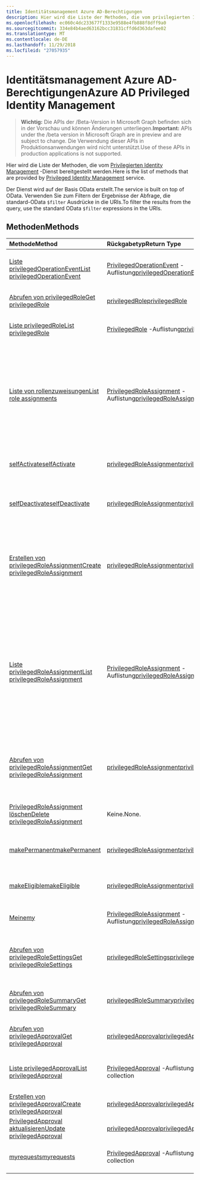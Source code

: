 ```yaml
---
title: Identitätsmanagement Azure AD-Berechtigungen
description: Hier wird die Liste der Methoden, die vom privilegierten Identity Management-Dienst bereitgestellt werden.
ms.openlocfilehash: ec060c4dc233677f1333e9588e4fb888f8dff9a0
ms.sourcegitcommit: 334e84b4aed63162bcc31831cffd6d363dafee02
ms.translationtype: MT
ms.contentlocale: de-DE
ms.lasthandoff: 11/29/2018
ms.locfileid: "27057935"
---
```

# <a name="azure-ad-privileged-identity-management"></a><span data-ttu-id="76c22-103">Identitätsmanagement Azure AD-Berechtigungen</span><span class="sxs-lookup"><span data-stu-id="76c22-103">Azure AD Privileged Identity Management</span></span>

> <span data-ttu-id="76c22-104">**Wichtig:** Die APIs der /Beta-Version in Microsoft Graph befinden sich in der Vorschau und können Änderungen unterliegen.</span><span class="sxs-lookup"><span data-stu-id="76c22-104">**Important:** APIs under the /beta version in Microsoft Graph are in preview and are subject to change.</span></span> <span data-ttu-id="76c22-105">Die Verwendung dieser APIs in Produktionsanwendungen wird nicht unterstützt.</span><span class="sxs-lookup"><span data-stu-id="76c22-105">Use of these APIs in production applications is not supported.</span></span>

<span data-ttu-id="76c22-106">Hier wird die Liste der Methoden, die vom [Privilegierten Identity Management](https://azure.microsoft.com/en-us/documentation/articles/active-directory-privileged-identity-management-configure/) -Dienst bereitgestellt werden.</span><span class="sxs-lookup"><span data-stu-id="76c22-106">Here is the list of methods that are provided by [Privileged Identity Management](https://azure.microsoft.com/en-us/documentation/articles/active-directory-privileged-identity-management-configure/) service.</span></span>

<span data-ttu-id="76c22-107">Der Dienst wird auf der Basis OData erstellt.</span><span class="sxs-lookup"><span data-stu-id="76c22-107">The service is built on top of OData.</span></span> <span data-ttu-id="76c22-108">Verwenden Sie zum Filtern der Ergebnisse der Abfrage, die standard-OData ``$filter`` Ausdrücke in die URIs.</span><span class="sxs-lookup"><span data-stu-id="76c22-108">To filter the results from the query, use the standard OData ``$filter`` expressions in the URIs.</span></span>

## <a name="methods"></a><span data-ttu-id="76c22-109">Methoden</span><span class="sxs-lookup"><span data-stu-id="76c22-109">Methods</span></span>

| <span data-ttu-id="76c22-110">Methode</span><span class="sxs-lookup"><span data-stu-id="76c22-110">Method</span></span>           | <span data-ttu-id="76c22-111">Rückgabetyp</span><span class="sxs-lookup"><span data-stu-id="76c22-111">Return Type</span></span>    |<span data-ttu-id="76c22-112">Beschreibung</span><span class="sxs-lookup"><span data-stu-id="76c22-112">Description</span></span>|
|:---------------|:--------|:----------|
|[<span data-ttu-id="76c22-113">Liste privilegedOperationEvent</span><span class="sxs-lookup"><span data-stu-id="76c22-113">List privilegedOperationEvent</span></span>](../api/privilegedoperationevent-list.md) | <span data-ttu-id="76c22-114">[PrivilegedOperationEvent](privilegedoperationevent.md) -Auflistung</span><span class="sxs-lookup"><span data-stu-id="76c22-114">[privilegedOperationEvent](privilegedoperationevent.md) collection</span></span> |<span data-ttu-id="76c22-115">Rufen Sie PrivilegedOperationEvent-Auflistung-Objekts.</span><span class="sxs-lookup"><span data-stu-id="76c22-115">Get privilegedOperationEvent object collection.</span></span> |
|[<span data-ttu-id="76c22-116">Abrufen von privilegedRole</span><span class="sxs-lookup"><span data-stu-id="76c22-116">Get privilegedRole</span></span>](../api/privilegedrole-get.md) |[<span data-ttu-id="76c22-117">privilegedRole</span><span class="sxs-lookup"><span data-stu-id="76c22-117">privilegedRole</span></span>](privilegedrole.md)| <span data-ttu-id="76c22-118">Rufen Sie ein PrivilegedRole-Objekt.</span><span class="sxs-lookup"><span data-stu-id="76c22-118">Get a privilegedRole object.</span></span>|
|[<span data-ttu-id="76c22-119">Liste privilegedRole</span><span class="sxs-lookup"><span data-stu-id="76c22-119">List privilegedRole</span></span>](../api/privilegedrole-list.md) | <span data-ttu-id="76c22-120">[PrivilegedRole](privilegedrole.md) -Auflistung</span><span class="sxs-lookup"><span data-stu-id="76c22-120">[privilegedRole](privilegedrole.md) collection</span></span> |<span data-ttu-id="76c22-121">Rufen Sie PrivilegedRole-Auflistung-Objekts.</span><span class="sxs-lookup"><span data-stu-id="76c22-121">Get privilegedRole object collection.</span></span> |
|[<span data-ttu-id="76c22-122">Liste von rollenzuweisungen</span><span class="sxs-lookup"><span data-stu-id="76c22-122">List role assignments</span></span>](../api/privilegedrole-list-assignments.md) | <span data-ttu-id="76c22-123">[PrivilegedRoleAssignment](privilegedroleassignment.md) -Auflistung</span><span class="sxs-lookup"><span data-stu-id="76c22-123">[privilegedRoleAssignment](privilegedroleassignment.md) collection</span></span> |<span data-ttu-id="76c22-124">PrivilegedRoleAssignment-Auflistung für die bestimmten Rolle abrufen.</span><span class="sxs-lookup"><span data-stu-id="76c22-124">Get privilegedRoleAssignment collection for the particular role.</span></span> <span data-ttu-id="76c22-125">Jeder PrivilegedRoleAssignment stellt eine rollenzuweisung an einen Benutzer.</span><span class="sxs-lookup"><span data-stu-id="76c22-125">Each privilegedRoleAssignment represents a role assignment to a user.</span></span>|
|[<span data-ttu-id="76c22-126">selfActivate</span><span class="sxs-lookup"><span data-stu-id="76c22-126">selfActivate</span></span>](../api/privilegedrole-selfactivate.md) | [<span data-ttu-id="76c22-127">privilegedRoleAssignment</span><span class="sxs-lookup"><span data-stu-id="76c22-127">privilegedRoleAssignment</span></span>](privilegedroleassignment.md) |<span data-ttu-id="76c22-128">Aktivieren Sie die Rolle, die an den Requestor zugewiesen ist.</span><span class="sxs-lookup"><span data-stu-id="76c22-128">Activate the role that is assigned to the requestor.</span></span>|
|[<span data-ttu-id="76c22-129">selfDeactivate</span><span class="sxs-lookup"><span data-stu-id="76c22-129">selfDeactivate</span></span>](../api/privilegedrole-selfdeactivate.md) | [<span data-ttu-id="76c22-130">privilegedRoleAssignment</span><span class="sxs-lookup"><span data-stu-id="76c22-130">privilegedRoleAssignment</span></span>](privilegedroleassignment.md) |<span data-ttu-id="76c22-131">Deaktivieren Sie die Rolle, die an den Requestor zugewiesen ist.</span><span class="sxs-lookup"><span data-stu-id="76c22-131">Deactivate the role that is assigned to the requestor.</span></span>|
|[<span data-ttu-id="76c22-132">Erstellen von privilegedRoleAssignment</span><span class="sxs-lookup"><span data-stu-id="76c22-132">Create privilegedRoleAssignment</span></span>](../api/privilegedroleassignment-post-privilegedroleassignments.md) |[<span data-ttu-id="76c22-133">privilegedRoleAssignment</span><span class="sxs-lookup"><span data-stu-id="76c22-133">privilegedRoleAssignment</span></span>](privilegedroleassignment.md)| <span data-ttu-id="76c22-134">Erstellen Sie eine neue PrivilegedRoleAssignment (rollenzuweisung), durch die Veröffentlichung auf der PrivilegedRoleAssignments-Auflistung.</span><span class="sxs-lookup"><span data-stu-id="76c22-134">Create a new privilegedRoleAssignment (role assignment) by posting to the privilegedRoleAssignments collection.</span></span>|
|[<span data-ttu-id="76c22-135">Liste privilegedRoleAssignment</span><span class="sxs-lookup"><span data-stu-id="76c22-135">List privilegedRoleAssignment</span></span>](../api/privilegedroleassignment-list.md) | <span data-ttu-id="76c22-136">[PrivilegedRoleAssignment](privilegedroleassignment.md) -Auflistung</span><span class="sxs-lookup"><span data-stu-id="76c22-136">[privilegedRoleAssignment](privilegedroleassignment.md) collection</span></span> |<span data-ttu-id="76c22-137">Rufen Sie PrivilegedRoleAssignment-Auflistung-Objekts.</span><span class="sxs-lookup"><span data-stu-id="76c22-137">Get privilegedRoleAssignment object collection.</span></span> <span data-ttu-id="76c22-138">Die Auflistung enthält alle rollenzuweisungen für die Organisation.</span><span class="sxs-lookup"><span data-stu-id="76c22-138">The collection contains all role assignments for the organization.</span></span> <span data-ttu-id="76c22-139">Jeder PrivilegedRoleAssignment stellt eine rollenzuweisung an einen Benutzer.</span><span class="sxs-lookup"><span data-stu-id="76c22-139">Each privilegedRoleAssignment represents a role assignment to a user.</span></span> |
|[<span data-ttu-id="76c22-140">Abrufen von privilegedRoleAssignment</span><span class="sxs-lookup"><span data-stu-id="76c22-140">Get privilegedRoleAssignment</span></span>](../api/privilegedroleassignment-get.md) | [<span data-ttu-id="76c22-141">privilegedRoleAssignment</span><span class="sxs-lookup"><span data-stu-id="76c22-141">privilegedRoleAssignment</span></span>](privilegedroleassignment.md)|<span data-ttu-id="76c22-142">Rufen Sie PrivilegedRoleAssignment-Objekt mit der Id angegebenen Zuweisung.</span><span class="sxs-lookup"><span data-stu-id="76c22-142">Get privilegedRoleAssignment object with the specified assignment id.</span></span> |
|[<span data-ttu-id="76c22-143">PrivilegedRoleAssignment löschen</span><span class="sxs-lookup"><span data-stu-id="76c22-143">Delete privilegedRoleAssignment</span></span>](../api/privilegedroleassignment-delete.md) | <span data-ttu-id="76c22-144">Keine.</span><span class="sxs-lookup"><span data-stu-id="76c22-144">None.</span></span> |<span data-ttu-id="76c22-145">PrivilegedRoleAssignment-Objekt zu löschen.</span><span class="sxs-lookup"><span data-stu-id="76c22-145">Delete privilegedRoleAssignment object.</span></span> |
|[<span data-ttu-id="76c22-146">makePermanent</span><span class="sxs-lookup"><span data-stu-id="76c22-146">makePermanent</span></span>](../api/privilegedroleassignment-makepermanent.md) | [<span data-ttu-id="76c22-147">privilegedRoleAssignment</span><span class="sxs-lookup"><span data-stu-id="76c22-147">privilegedRoleAssignment</span></span>](privilegedroleassignment.md) |<span data-ttu-id="76c22-148">Stellen Sie die rollenzuweisung als dauerhaft entfernt.</span><span class="sxs-lookup"><span data-stu-id="76c22-148">Make the role assignment as permanent.</span></span> |
|[<span data-ttu-id="76c22-149">makeEligible</span><span class="sxs-lookup"><span data-stu-id="76c22-149">makeEligible</span></span>](../api/privilegedroleassignment-makeeligible.md) | [<span data-ttu-id="76c22-150">privilegedRoleAssignment</span><span class="sxs-lookup"><span data-stu-id="76c22-150">privilegedRoleAssignment</span></span>](privilegedroleassignment.md) |<span data-ttu-id="76c22-151">Stellen Sie die rollenzuweisung als geeignet.</span><span class="sxs-lookup"><span data-stu-id="76c22-151">Make the role assignment as eligible.</span></span> |
|[<span data-ttu-id="76c22-152">Meine</span><span class="sxs-lookup"><span data-stu-id="76c22-152">my</span></span>](../api/privilegedroleassignment-my.md) | <span data-ttu-id="76c22-153">[PrivilegedRoleAssignment](privilegedroleassignment.md) -Auflistung</span><span class="sxs-lookup"><span data-stu-id="76c22-153">[privilegedRoleAssignment](privilegedroleassignment.md) collection</span></span>|<span data-ttu-id="76c22-154">Rufen Sie das jeweilige rollenzuweisungen.</span><span class="sxs-lookup"><span data-stu-id="76c22-154">Get the requestor's role assignments.</span></span> |
|[<span data-ttu-id="76c22-155">Abrufen von privilegedRoleSettings</span><span class="sxs-lookup"><span data-stu-id="76c22-155">Get privilegedRoleSettings</span></span>](../api/privilegedrolesettings-get.md) | [<span data-ttu-id="76c22-156">privilegedRoleSettings</span><span class="sxs-lookup"><span data-stu-id="76c22-156">privilegedRoleSettings</span></span>](../resources/privilegedrolesettings.md)|<span data-ttu-id="76c22-157">Rufen Sie die Eigenschaften des PrivilegedRoleSettings-Objekts ab.</span><span class="sxs-lookup"><span data-stu-id="76c22-157">Retrieve the properties of privilegedRoleSettings object.</span></span> |
|[<span data-ttu-id="76c22-158">Abrufen von privilegedRoleSummary</span><span class="sxs-lookup"><span data-stu-id="76c22-158">Get privilegedRoleSummary</span></span>](../api/privilegedrolesummary-get.md) | [<span data-ttu-id="76c22-159">privilegedRoleSummary</span><span class="sxs-lookup"><span data-stu-id="76c22-159">privilegedRoleSummary</span></span>](../resources/privilegedrolesummary.md)|<span data-ttu-id="76c22-160">Rufen Sie das PrivilegedRoleSummary-Objekt.</span><span class="sxs-lookup"><span data-stu-id="76c22-160">Retrieve the privilegedRoleSummary object.</span></span> |
|[<span data-ttu-id="76c22-161">Abrufen von privilegedApproval</span><span class="sxs-lookup"><span data-stu-id="76c22-161">Get privilegedApproval</span></span>](../api/privilegedapproval-get.md) |[<span data-ttu-id="76c22-162">privilegedApproval</span><span class="sxs-lookup"><span data-stu-id="76c22-162">privilegedApproval</span></span>](privilegedapproval.md)| <span data-ttu-id="76c22-163">Rufen Sie ein PrivilegedApproval-Objekt.</span><span class="sxs-lookup"><span data-stu-id="76c22-163">Get a privilegedApproval object.</span></span>|
|[<span data-ttu-id="76c22-164">Liste privilegedApproval</span><span class="sxs-lookup"><span data-stu-id="76c22-164">List privilegedApproval</span></span>](../api/privilegedapproval-list.md) | <span data-ttu-id="76c22-165">[PrivilegedApproval](privilegedapproval.md) -Auflistung</span><span class="sxs-lookup"><span data-stu-id="76c22-165">[privilegedApproval](privilegedapproval.md) collection</span></span> |<span data-ttu-id="76c22-166">Rufen Sie PrivilegedApproval-Auflistung-Objekts.</span><span class="sxs-lookup"><span data-stu-id="76c22-166">Get privilegedApproval object collection.</span></span> |
|[<span data-ttu-id="76c22-167">Erstellen von privilegedApproval</span><span class="sxs-lookup"><span data-stu-id="76c22-167">Create privilegedApproval</span></span>](../api/privilegedapproval-post-privilegedapproval.md) | [<span data-ttu-id="76c22-168">privilegedApproval</span><span class="sxs-lookup"><span data-stu-id="76c22-168">privilegedApproval</span></span>](privilegedapproval.md)    |<span data-ttu-id="76c22-169">PrivilegedApproval-Objekt zu erstellen.</span><span class="sxs-lookup"><span data-stu-id="76c22-169">Create privilegedApproval object.</span></span> |
|[<span data-ttu-id="76c22-170">PrivilegedApproval aktualisieren</span><span class="sxs-lookup"><span data-stu-id="76c22-170">Update privilegedApproval</span></span>](../api/privilegedapproval-update.md) | [<span data-ttu-id="76c22-171">privilegedApproval</span><span class="sxs-lookup"><span data-stu-id="76c22-171">privilegedApproval</span></span>](privilegedapproval.md) |<span data-ttu-id="76c22-172">PrivilegedApproval-Objekt zu aktualisieren.</span><span class="sxs-lookup"><span data-stu-id="76c22-172">Update privilegedApproval object.</span></span> |
|[<span data-ttu-id="76c22-173">myrequests</span><span class="sxs-lookup"><span data-stu-id="76c22-173">myrequests</span></span>](../api/privilegedapproval-myrequests.md) | <span data-ttu-id="76c22-174">[PrivilegedApproval](privilegedapproval.md) -Auflistung</span><span class="sxs-lookup"><span data-stu-id="76c22-174">[privilegedApproval](privilegedapproval.md) collection</span></span>|<span data-ttu-id="76c22-175">Get-Anforderungen für das jeweilige Genehmigung.</span><span class="sxs-lookup"><span data-stu-id="76c22-175">Get the requestor's approval requests.</span></span> |

<!-- uuid: 8fcb5dbc-d5aa-4681-8e31-b001d5168d79
2015-10-25 14:57:30 UTC -->
<!-- {
  "type": "#page.annotation",
  "description": "Service root",
  "keywords": "",
  "section": "documentation",
  "tocPath": ""
}-->
